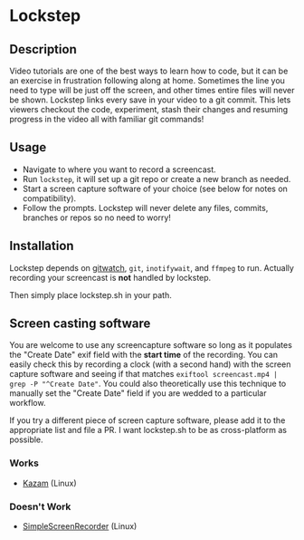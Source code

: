 # Lockstep

## Description

Video tutorials are one of the best ways to learn how to code, but it can be an
exercise in frustration following along at home. Sometimes the line you need to
type will be just off the screen, and other times entire files will never be
shown. Lockstep links every save in your video to a git commit. This lets
viewers checkout the code, experiment, stash their changes and resuming progress
in the video all with familiar git commands!


## Usage

- Navigate to where you want to record a screencast.
- Run `lockstep`, it will set up a git repo or create a new branch as needed.
- Start a screen capture software of your choice (see below for notes on
  compatibility).
- Follow the prompts. Lockstep will never delete any files, commits, branches or
  repos so no need to worry!


## Installation

Lockstep depends on [gitwatch](github.com/nevik/gitwatch), `git`,
`inotifywait`, and `ffmpeg` to run. Actually recording your screencast is
**not** handled by lockstep.

Then simply place lockstep.sh in your path.


## Screen casting software

You are welcome to use any screencapture software so long as it populates the
"Create Date" exif field  with the **start time** of the recording. You can
easily check this by recording a clock (with a second hand) with the screen
capture software and seeing if that matches `exiftool screencast.mp4 | grep -P
"^Create Date"`. You could also theoretically use this technique to manually set
the "Create Date" field if you are wedded to a particular workflow.

If you try a different piece of screen capture software, please add it to the
appropriate list and file a PR. I want lockstep.sh to be as cross-platform as
possible.

### Works
- [Kazam](https://launchpad.net/kazam) (Linux)

### Doesn't Work
- [SimpleScreenRecorder](http://www.maartenbaert.be/simplescreenrecorder/)
  (Linux)

